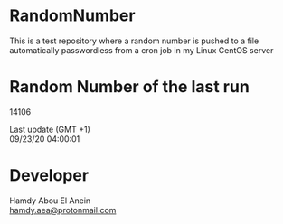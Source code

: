 # RandomNumber    
This is a test repository where a random number is pushed to a file automatically passwordless from a cron job in my Linux CentOS server    
# Random Number of the last run   
14106
      
Last update (GMT +1)    
09/23/20 04:00:01
# Developer    
Hamdy Abou El Anein   
hamdy.aea@protonmail.com
